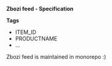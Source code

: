**Zbozi feed - Specification**

****Tags****
* ITEM_ID 
* PRODUCTNAME
* ...

Zbozi feed is maintained in monorepo :)